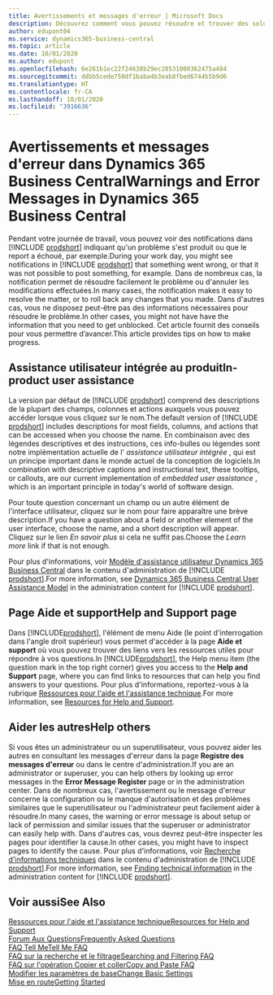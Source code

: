 ```yaml
---
title: Avertissements et messages d'erreur | Microsoft Docs
description: Découvrez comment vous pouvez résoudre et trouver des solutions aux messages d'erreur lorsque vous travaillez dans Business Central.
author: edupont04
ms.service: dynamics365-business-central
ms.topic: article
ms.date: 10/01/2020
ms.author: edupont
ms.openlocfilehash: 6e261b1ec22f24638b29ec28531008362475a484
ms.sourcegitcommit: ddbb5cede750df1baba4b3eab8fbed6744b5b9d6
ms.translationtype: HT
ms.contentlocale: fr-CA
ms.lasthandoff: 10/01/2020
ms.locfileid: "3916636"
---
```

# <a name="warnings-and-error-messages-in-dynamics-365-business-central"></a><span data-ttu-id="50ddc-103">Avertissements et messages d'erreur dans Dynamics 365 Business Central</span><span class="sxs-lookup"><span data-stu-id="50ddc-103">Warnings and Error Messages in Dynamics 365 Business Central</span></span>

<span data-ttu-id="50ddc-104">Pendant votre journée de travail, vous pouvez voir des notifications dans [!INCLUDE [prodshort](includes/prodshort.md)] indiquant qu'un problème s'est produit ou que le report a échoué, par exemple.</span><span class="sxs-lookup"><span data-stu-id="50ddc-104">During your work day, you might see notifications in [!INCLUDE [prodshort](includes/prodshort.md)] that something went wrong, or that it was not possible to post something, for example.</span></span> <span data-ttu-id="50ddc-105">Dans de nombreux cas, la notification permet de résoudre facilement le problème ou d'annuler les modifications effectuées.</span><span class="sxs-lookup"><span data-stu-id="50ddc-105">In many cases, the notification makes it easy to resolve the matter, or to roll back any changes that you made.</span></span> <span data-ttu-id="50ddc-106">Dans d'autres cas, vous ne disposez peut-être pas des informations nécessaires pour résoudre le problème.</span><span class="sxs-lookup"><span data-stu-id="50ddc-106">In other cases, you might not have have the information that you need to get unblocked.</span></span> <span data-ttu-id="50ddc-107">Cet article fournit des conseils pour vous permettre d’avancer.</span><span class="sxs-lookup"><span data-stu-id="50ddc-107">This article provides tips on how to make progress.</span></span>  

## <a name="in-product-user-assistance"></a><span data-ttu-id="50ddc-108">Assistance utilisateur intégrée au produit</span><span class="sxs-lookup"><span data-stu-id="50ddc-108">In-product user assistance</span></span>

<span data-ttu-id="50ddc-109">La version par défaut de [!INCLUDE [prodshort](includes/prodshort.md)] comprend des descriptions de la plupart des champs, colonnes et actions auxquels vous pouvez accéder lorsque vous cliquez sur le nom.</span><span class="sxs-lookup"><span data-stu-id="50ddc-109">The default version of [!INCLUDE [prodshort](includes/prodshort.md)] includes descriptions for most fields, columns, and actions that can be accessed when you choose the name.</span></span> <span data-ttu-id="50ddc-110">En combinaison avec des légendes descriptives et des instructions, ces info-bulles ou légendes sont notre implémentation actuelle de l' *assistance utilisateur intégrée* , qui est un principe important dans le monde actuel de la conception de logiciels.</span><span class="sxs-lookup"><span data-stu-id="50ddc-110">In combination with descriptive captions and instructional text, these tooltips, or callouts, are our current implementation of *embedded user assistance* , which is an important principle in today's world of software design.</span></span>  

<span data-ttu-id="50ddc-111">Pour toute question concernant un champ ou un autre élément de l'interface utilisateur, cliquez sur le nom pour faire apparaître une brève description.</span><span class="sxs-lookup"><span data-stu-id="50ddc-111">If you have a question about a field or another element of the user interface, choose the name, and a short description will appear.</span></span> <span data-ttu-id="50ddc-112">Cliquez sur le lien *En savoir plus* si cela ne suffit pas.</span><span class="sxs-lookup"><span data-stu-id="50ddc-112">Choose the *Learn more* link if that is not enough.</span></span>  

<span data-ttu-id="50ddc-113">Pour plus d'informations, voir [Modèle d'assistance utilisateur Dynamics 365 Business Central](/dynamics365/business-central/dev-itpro/user-assistance) dans le contenu d'administration de [!INCLUDE [prodshort](includes/prodshort.md)].</span><span class="sxs-lookup"><span data-stu-id="50ddc-113">For more information, see [Dynamics 365 Business Central User Assistance Model](/dynamics365/business-central/dev-itpro/user-assistance) in the administration content for [!INCLUDE [prodshort](includes/prodshort.md)].</span></span>  

## <a name="help-and-support-page"></a><span data-ttu-id="50ddc-114">Page Aide et support</span><span class="sxs-lookup"><span data-stu-id="50ddc-114">Help and Support page</span></span>

<span data-ttu-id="50ddc-115">Dans [!INCLUDE[prodshort](includes/prodshort.md)], l'élément de menu Aide (le point d'interrogation dans l'angle droit supérieur) vous permet d'accéder à la page **Aide et support** où vous pouvez trouver des liens vers les ressources utiles pour répondre à vos questions.</span><span class="sxs-lookup"><span data-stu-id="50ddc-115">In [!INCLUDE[prodshort](includes/prodshort.md)], the Help menu item (the question mark in the top right corner) gives you access to the **Help and Support** page, where you can find links to resources that can help you find answers to your questions.</span></span> <span data-ttu-id="50ddc-116">Pour plus d'informations, reportez-vous à la rubrique [Ressources pour l'aide et l'assistance technique](product-help-and-support.md).</span><span class="sxs-lookup"><span data-stu-id="50ddc-116">For more information, see [Resources for Help and Support](product-help-and-support.md).</span></span>  

## <a name="help-others"></a><span data-ttu-id="50ddc-117">Aider les autres</span><span class="sxs-lookup"><span data-stu-id="50ddc-117">Help others</span></span>

<span data-ttu-id="50ddc-118">Si vous êtes un administrateur ou un superutilisateur, vous pouvez aider les autres en consultant les messages d'erreur dans la page **Registre des messages d'erreur** ou dans le centre d'administration.</span><span class="sxs-lookup"><span data-stu-id="50ddc-118">If you are an administrator or superuser, you can help others by looking up error messages in the **Error Message Register** page or in the administration center.</span></span> <span data-ttu-id="50ddc-119">Dans de nombreux cas, l'avertissement ou le message d'erreur concerne la configuration ou le manque d'autorisation et des problèmes similaires que le superutilisateur ou l'administrateur peut facilement aider à résoudre.</span><span class="sxs-lookup"><span data-stu-id="50ddc-119">In many cases, the warning or error message is about setup or lack of permission and similar issues that the superuser or administrator can easily help with.</span></span> <span data-ttu-id="50ddc-120">Dans d'autres cas, vous devrez peut-être inspecter les pages pour identifier la cause.</span><span class="sxs-lookup"><span data-stu-id="50ddc-120">In other cases, you might have to inspect pages to identify the cause.</span></span> <span data-ttu-id="50ddc-121">Pour plus d'informations, voir [Recherche d'informations techniques](/dynamics365/business-central/dev-itpro/administration/manage-technical-support#finding-technical-information) dans le contenu d'administration de [!INCLUDE [prodshort](includes/prodshort.md)].</span><span class="sxs-lookup"><span data-stu-id="50ddc-121">For more information, see [Finding technical information](/dynamics365/business-central/dev-itpro/administration/manage-technical-support#finding-technical-information) in the administration content for [!INCLUDE [prodshort](includes/prodshort.md)].</span></span>  

## <a name="see-also"></a><span data-ttu-id="50ddc-122">Voir aussi</span><span class="sxs-lookup"><span data-stu-id="50ddc-122">See Also</span></span>

[<span data-ttu-id="50ddc-123">Ressources pour l'aide et l'assistance technique</span><span class="sxs-lookup"><span data-stu-id="50ddc-123">Resources for Help and Support</span></span>](product-help-and-support.md)  
[<span data-ttu-id="50ddc-124">Forum Aux Questions</span><span class="sxs-lookup"><span data-stu-id="50ddc-124">Frequently Asked Questions</span></span>](across-faq.md)  
[<span data-ttu-id="50ddc-125">FAQ Tell Me</span><span class="sxs-lookup"><span data-stu-id="50ddc-125">Tell Me FAQ</span></span>](ui-search-faq.md)  
[<span data-ttu-id="50ddc-126">FAQ sur la recherche et le filtrage</span><span class="sxs-lookup"><span data-stu-id="50ddc-126">Searching and Filtering FAQ</span></span>](ui-search-filter-faq.md)  
[<span data-ttu-id="50ddc-127">FAQ sur l'opération Copier et coller</span><span class="sxs-lookup"><span data-stu-id="50ddc-127">Copy and Paste FAQ</span></span>](ui-copy-paste.md)  
[<span data-ttu-id="50ddc-128">Modifier les paramètres de base</span><span class="sxs-lookup"><span data-stu-id="50ddc-128">Change Basic Settings</span></span>](ui-change-basic-settings.md)  
[<span data-ttu-id="50ddc-129">Mise en route</span><span class="sxs-lookup"><span data-stu-id="50ddc-129">Getting Started</span></span>](product-get-started.md)  
